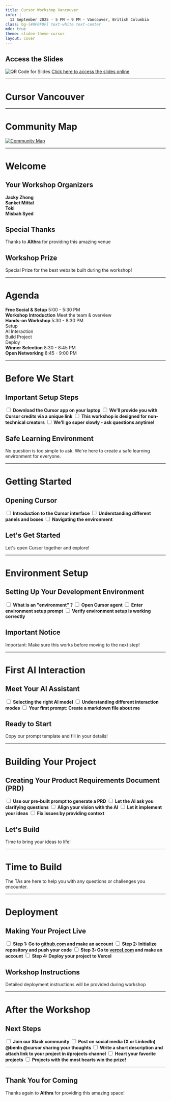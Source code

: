 ```yaml
---
title: Cursor Workshop Vancouver
info: |
  13 September 2025 · 5 PM – 9 PM · Vancouver, British Columbia
class: bg-[#0F0F0F] text-white text-center
mdc: true
theme: slidev-theme-cursor
layout: cover
---
```

<div class="flex flex-col items-center gap-4">
  <h2 class="text-2xl font-bold">Access the Slides</h2>
  <img src="./assets/slides_qr.png" alt="QR Code for Slides" class="mx-auto w-64 h-64 object-contain" />
     <a href="https://cursor-slidev-plzi29j75-jacky-zhongs-projects.vercel.app/1" class="text-lg hover:underline">Click here to access the slides online</a>
</div>

---

<GlowBackground>
  <h1 class="text-6xl md:text-8xl font-bold tracking-tight text-white">Cursor Vancouver</h1>
</GlowBackground>

---

# Community Map

<a href="https://lu.ma/cursorcommunity/map" target="_blank">
  <img src="./assets/map.png" alt="Community Map" class="mx-auto my-auto" />
</a>

---

# Welcome

<div class="space-y-4">

## Your Workshop Organizers
<div class="grid grid-cols-4 gap-2 text-center text-sm">
  <div class="p-2 bg-white/10 rounded border border-white/20">
    <strong>Jacky Zhong</strong>
  </div>
  <div class="p-2 bg-white/10 rounded border border-white/20">
    <strong>Sanket Mittal</strong>
  </div>    
  <div class="p-2 bg-white/10 rounded border border-white/20">
    <strong>Toki</strong>
  </div>
  <div class="p-2 bg-white/10 rounded border border-white/20">
    <strong>Misbah Syed</strong>
  </div>
</div>

## Special Thanks
<div class="text-center p-3 bg-white/5 rounded-lg border border-white/10">
  <p>Thanks to <strong class="text-white">Althra</strong> for providing this amazing venue</p>
</div>

## Workshop Prize
<div class="text-center p-3 bg-white/5 rounded-lg border border-white/10">
  <p class="font-bold text-white">Special Prize for the best website built during the workshop!</p>
</div>

</div>

---

# Agenda

<div class="space-y-2">

<div class="p-2 bg-white/5 rounded border border-white/10">
  <div class="flex justify-between items-center">
    <strong>Free Social & Setup</strong>
    <span class="text-xs opacity-75">5:00 - 5:30 PM</span>
  </div>
</div>

<div class="p-2 bg-white/5 rounded border border-white/10">
  <div class="flex justify-between items-center">
    <strong>Workshop Introduction</strong>
    <span class="text-xs opacity-75">Meet the team & overview</span>
  </div>
</div>

<div class="p-2 bg-white/5 rounded border border-white/10">
  <div class="flex justify-between items-center mb-1">
    <strong>Hands-on Workshop</strong>
    <span class="text-xs opacity-75">5:30 - 8:30 PM</span>
  </div>
  <div class="grid grid-cols-4 gap-1 text-xs">
    <div class="p-1 bg-white/5 rounded text-center">Setup</div>
    <div class="p-1 bg-white/5 rounded text-center">AI Interaction</div>
    <div class="p-1 bg-white/5 rounded text-center">Build Project</div>
    <div class="p-1 bg-white/5 rounded text-center">Deploy</div>
  </div>
</div>

<div class="p-2 bg-white/5 rounded border border-white/10">
  <div class="flex justify-between items-center">
    <strong>Winner Selection</strong>
    <span class="text-xs opacity-75">8:30 - 8:45 PM</span>
  </div>
</div>

<div class="p-2 bg-white/5 rounded border border-white/10">
  <div class="flex justify-between items-center">
    <strong>Open Networking</strong>
    <span class="text-xs opacity-75">8:45 - 9:00 PM</span>
  </div>
</div>

</div>

---

# Before We Start

<div class="space-y-3">

## Important Setup Steps

<div class="space-y-2">
  <label class="flex items-center p-2 bg-white/5 rounded border border-white/10 cursor-pointer hover:bg-white/10 transition-colors">
    <input type="checkbox" class="w-4 h-4 mr-3 accent-white/70 bg-transparent border border-white/30 rounded focus:ring-1 focus:ring-white/50">
    <strong>Download the Cursor app on your laptop</strong>
  </label>
  
  <label class="flex items-center p-2 bg-white/5 rounded border border-white/10 cursor-pointer hover:bg-white/10 transition-colors">
    <input type="checkbox" class="w-4 h-4 mr-3 accent-white/70 bg-transparent border border-white/30 rounded focus:ring-1 focus:ring-white/50">
    <strong>We'll provide you with Cursor credits via a unique link</strong>
  </label>
  
  <label class="flex items-center p-2 bg-white/5 rounded border border-white/10 cursor-pointer hover:bg-white/10 transition-colors">
    <input type="checkbox" class="w-4 h-4 mr-3 accent-white/70 bg-transparent border border-white/30 rounded focus:ring-1 focus:ring-white/50">
    <strong>This workshop is designed for non-technical creators</strong>
  </label>
  
  <label class="flex items-center p-2 bg-white/5 rounded border border-white/10 cursor-pointer hover:bg-white/10 transition-colors">
    <input type="checkbox" class="w-4 h-4 mr-3 accent-white/70 bg-transparent border border-white/30 rounded focus:ring-1 focus:ring-white/50">
    <strong>We'll go super slowly - ask questions anytime!</strong>
  </label>
</div>

## Safe Learning Environment
<div class="p-3 bg-white/5 rounded-lg border border-white/10 text-center">
  <p class="text-sm">No question is too simple to ask. We're here to create a safe learning environment for everyone.</p>
</div>

</div>

---

# Getting Started

<div class="space-y-4">

## Opening Cursor

<div class="space-y-2">
  <label class="flex items-center p-2 bg-white/5 rounded border border-white/10 cursor-pointer hover:bg-white/10 transition-colors">
    <input type="checkbox" class="w-4 h-4 mr-3 accent-white/70 bg-transparent border border-white/30 rounded focus:ring-1 focus:ring-white/50">
    <strong>Introduction to the Cursor interface</strong>
  </label>
  
  <label class="flex items-center p-2 bg-white/5 rounded border border-white/10 cursor-pointer hover:bg-white/10 transition-colors">
    <input type="checkbox" class="w-4 h-4 mr-3 accent-white/70 bg-transparent border border-white/30 rounded focus:ring-1 focus:ring-white/50">
    <strong>Understanding different panels and boxes</strong>
  </label>
  
  <label class="flex items-center p-2 bg-white/5 rounded border border-white/10 cursor-pointer hover:bg-white/10 transition-colors">
    <input type="checkbox" class="w-4 h-4 mr-3 accent-white/70 bg-transparent border border-white/30 rounded focus:ring-1 focus:ring-white/50">
    <strong>Navigating the environment</strong>
  </label>
</div>

## Let's Get Started
<div class="p-4 bg-gradient-to-r from-blue-500/10 to-purple-500/10 rounded-lg border border-blue-500/20 text-center">
  <p class="text-lg font-bold text-blue-300">Let's open Cursor together and explore!</p>
</div>

</div>

---

# Environment Setup

<div class="space-y-4">

## Setting Up Your Development Environment

<div class="space-y-2">
  <label class="flex items-center p-2 bg-white/5 rounded border border-white/10 cursor-pointer hover:bg-white/10 transition-colors">
    <input type="checkbox" class="w-4 h-4 mr-3 accent-white/70 bg-transparent border border-white/30 rounded focus:ring-1 focus:ring-white/50">
    <strong>What is an "environment" ? </strong>
  </label>
  
  <label class="flex items-center p-2 bg-white/5 rounded border border-white/10 cursor-pointer hover:bg-white/10 transition-colors">
    <input type="checkbox" class="w-4 h-4 mr-3 accent-white/70 bg-transparent border border-white/30 rounded focus:ring-1 focus:ring-white/50">
    <strong>Open Cursor agent </strong>
  </label>
  
  <label class="flex items-center p-2 bg-white/5 rounded border border-white/10 cursor-pointer hover:bg-white/10 transition-colors">
    <input type="checkbox" class="w-4 h-4 mr-3 accent-white/70 bg-transparent border border-white/30 rounded focus:ring-1 focus:ring-white/50">
    <strong>Enter environment setup prompt</strong>
  </label>
  
  <label class="flex items-center p-2 bg-white/5 rounded border border-white/10 cursor-pointer hover:bg-white/10 transition-colors">
    <input type="checkbox" class="w-4 h-4 mr-3 accent-white/70 bg-transparent border border-white/30 rounded focus:ring-1 focus:ring-white/50">
    <strong>Verify environment setup is working correctly</strong>
  </label>
</div>

## Important Notice
<div class="p-4 bg-gradient-to-r from-red-500/10 to-orange-500/10 rounded-lg border border-red-500/20 text-center">
  <p class="text-lg font-bold text-red-300">Important: Make sure this works before moving to the next step!</p>
</div>

</div>

<!--
- explain what is an environment in simple non technical term

- make sure they are opening it in the agent mode, if doesnt work the shortcut is control option b on mac

- the prompt is TBD

- verification prompt is TBD
-->

---

# First AI Interaction

<div class="space-y-4">

## Meet Your AI Assistant

<div class="space-y-2">
  <label class="flex items-center p-2 bg-white/5 rounded border border-white/10 cursor-pointer hover:bg-white/10 transition-colors">
    <input type="checkbox" class="w-4 h-4 mr-3 accent-white/70 bg-transparent border border-white/30 rounded focus:ring-1 focus:ring-white/50">
    <strong>Selecting the right AI model</strong>
  </label>
  
  <label class="flex items-center p-2 bg-white/5 rounded border border-white/10 cursor-pointer hover:bg-white/10 transition-colors">
    <input type="checkbox" class="w-4 h-4 mr-3 accent-white/70 bg-transparent border border-white/30 rounded focus:ring-1 focus:ring-white/50">
    <strong>Understanding different interaction modes</strong>
  </label>
  
  <label class="flex items-center p-2 bg-white/5 rounded border border-white/10 cursor-pointer hover:bg-white/10 transition-colors">
    <input type="checkbox" class="w-4 h-4 mr-3 accent-white/70 bg-transparent border border-white/30 rounded focus:ring-1 focus:ring-white/50">
    <strong>Your first prompt: Create a markdown file about me</strong>
  </label>
</div>

## Ready to Start
<div class="p-4 bg-gradient-to-r from-green-500/10 to-teal-500/10 rounded-lg border border-green-500/20 text-center">
  <p class="text-lg font-bold text-green-300">Copy our prompt template and fill in your details!</p>
</div>

</div>

<!--
- recommand claude sonnet 4 or claude sonnet 4 thinking

- tab, chat, agent, recommand using agent the entire time 

- prompt TBD
-->


---

# Building Your Project

<div class="space-y-4">

## Creating Your Product Requirements Document (PRD)

<div class="space-y-2">
  <label class="flex items-center p-2 bg-white/5 rounded border border-white/10 cursor-pointer hover:bg-white/10 transition-colors">
    <input type="checkbox" class="w-4 h-4 mr-3 accent-white/70 bg-transparent border border-white/30 rounded focus:ring-1 focus:ring-white/50">
    <strong>Use our pre-built prompt to generate a PRD</strong>
  </label>
  
  <label class="flex items-center p-2 bg-white/5 rounded border border-white/10 cursor-pointer hover:bg-white/10 transition-colors">
    <input type="checkbox" class="w-4 h-4 mr-3 accent-white/70 bg-transparent border border-white/30 rounded focus:ring-1 focus:ring-white/50">
    <strong>Let the AI ask you clarifying questions</strong>
  </label>
  
  <label class="flex items-center p-2 bg-white/5 rounded border border-white/10 cursor-pointer hover:bg-white/10 transition-colors">
    <input type="checkbox" class="w-4 h-4 mr-3 accent-white/70 bg-transparent border border-white/30 rounded focus:ring-1 focus:ring-white/50">
    <strong>Align your vision with the AI</strong>
  </label>
  
  <label class="flex items-center p-2 bg-white/5 rounded border border-white/10 cursor-pointer hover:bg-white/10 transition-colors">
    <input type="checkbox" class="w-4 h-4 mr-3 accent-white/70 bg-transparent border border-white/30 rounded focus:ring-1 focus:ring-white/50">
    <strong>Let it implement your ideas</strong>
  </label>
  
  <label class="flex items-center p-2 bg-white/5 rounded border border-white/10 cursor-pointer hover:bg-white/10 transition-colors">
    <input type="checkbox" class="w-4 h-4 mr-3 accent-white/70 bg-transparent border border-white/30 rounded focus:ring-1 focus:ring-white/50">
    <strong>Fix issues by providing context</strong>
  </label>
</div>

## Let's Build
<div class="p-4 bg-gradient-to-r from-purple-500/10 to-pink-500/10 rounded-lg border border-purple-500/20 text-center">
  <p class="text-lg font-bold text-purple-300">Time to bring your ideas to life!</p>
</div>

</div>

<!--
- Prompt TBD

- Clarifying Question Prompt : Before you do anything, first ask any clarifying questions so that you can do this task better.
-->


---


<div class="flex flex-col items-center justify-center h-full space-y-8">
  <h1 class="text-5xl font-light text-center tracking-wide">Time to Build</h1>
  <div class="w-24 h-0.5 bg-gradient-to-r from-transparent via-white/50 to-transparent"></div>
  
  <p class="text-lg text-center opacity-75 max-w-md">
    The TAs are here to help you with any questions or challenges you encounter.
  </p>
</div>

---

# Deployment

<div class="space-y-4">

## Making Your Project Live

<div class="space-y-2">
  <label class="flex items-center p-2 bg-white/5 rounded border border-white/10 cursor-pointer hover:bg-white/10 transition-colors">
    <input type="checkbox" class="w-4 h-4 mr-3 accent-white/70 bg-transparent border border-white/30 rounded focus:ring-1 focus:ring-white/50">
    <strong>Step 1: Go to <a href="https://github.com/"target="_blank">github.com</a> and make an account</strong>
  </label>
  
  <label class="flex items-center p-2 bg-white/5 rounded border border-white/10 cursor-pointer hover:bg-white/10 transition-colors">
    <input type="checkbox" class="w-4 h-4 mr-3 accent-white/70 bg-transparent border border-white/30 rounded focus:ring-1 focus:ring-white/50">
    <strong>Step 2: Initialize repository and push your code</strong>
  </label>
  
  <label class="flex items-center p-2 bg-white/5 rounded border border-white/10 cursor-pointer hover:bg-white/10 transition-colors">
    <input type="checkbox" class="w-4 h-4 mr-3 accent-white/70 bg-transparent border border-white/30 rounded focus:ring-1 focus:ring-white/50">
    <strong>Step 3: Go to <a href="https://vercel.com/"target="_blank">vercel.com</a> and make an account</strong>
  </label>
  
  <label class="flex items-center p-2 bg-white/5 rounded border border-white/10 cursor-pointer hover:bg-white/10 transition-colors">
    <input type="checkbox" class="w-4 h-4 mr-3 accent-white/70 bg-transparent border border-white/30 rounded focus:ring-1 focus:ring-white/50">
    <strong>Step 4: Deploy your project to Vercel</strong>
  </label>
</div>

## Workshop Instructions
<div class="p-4 bg-gradient-to-r from-cyan-500/10 to-blue-500/10 rounded-lg border border-cyan-500/20 text-center">
  <p class="text-lg font-bold text-cyan-300">Detailed deployment instructions will be provided during workshop</p>
</div>

</div>

---

# After the Workshop

<div class="space-y-4">

## Next Steps

<div class="space-y-2">
  <label class="flex items-center p-2 bg-white/5 rounded border border-white/10 cursor-pointer hover:bg-white/10 transition-colors">
    <input type="checkbox" class="w-4 h-4 mr-3 accent-white/70 bg-transparent border border-white/30 rounded focus:ring-1 focus:ring-white/50">
    <strong>Join our Slack community</strong>
  </label>
  
  <label class="flex items-center p-2 bg-white/5 rounded border border-white/10 cursor-pointer hover:bg-white/10 transition-colors">
    <input type="checkbox" class="w-4 h-4 mr-3 accent-white/70 bg-transparent border border-white/30 rounded focus:ring-1 focus:ring-white/50">
    <strong>Post on social media (X or LinkedIn) @benln @cursor sharing your thoughts</strong>
  </label>
  
  <label class="flex items-center p-2 bg-white/5 rounded border border-white/10 cursor-pointer hover:bg-white/10 transition-colors">
    <input type="checkbox" class="w-4 h-4 mr-3 accent-white/70 bg-transparent border border-white/30 rounded focus:ring-1 focus:ring-white/50">
    <strong>Write a short description and attach link to your project in #projects channel</strong>
  </label>
  
  <label class="flex items-center p-2 bg-white/5 rounded border border-white/10 cursor-pointer hover:bg-white/10 transition-colors">
    <input type="checkbox" class="w-4 h-4 mr-3 accent-white/70 bg-transparent border border-white/30 rounded focus:ring-1 focus:ring-white/50">
    <strong>Heart your favorite projects</strong>
  </label>
  
  <label class="flex items-center p-2 bg-white/5 rounded border border-white/10 cursor-pointer hover:bg-white/10 transition-colors">
    <input type="checkbox" class="w-4 h-4 mr-3 accent-white/70 bg-transparent border border-white/30 rounded focus:ring-1 focus:ring-white/50">
    <strong>Projects with the most hearts win the prize!</strong>
  </label>
</div>

</div>


---

<div class="flex flex-col items-center justify-center h-full space-y-6">
  <h2 class="text-4xl font-light text-center tracking-wide">Thank You for Coming</h2>
  <div class="w-32 h-0.5 bg-gradient-to-r from-transparent via-white/50 to-transparent"></div>
  
  <p class="text-lg text-center opacity-75 max-w-lg">
    Thanks again to <strong class="text-white">Althra</strong> for providing this amazing space!
  </p>
</div>
